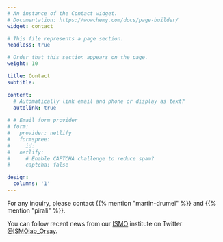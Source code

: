 ```yaml
---
# An instance of the Contact widget.
# Documentation: https://wowchemy.com/docs/page-builder/
widget: contact

# This file represents a page section.
headless: true

# Order that this section appears on the page.
weight: 10

title: Contact
subtitle:

content:
  # Automatically link email and phone or display as text?
  autolink: true
  
# # Email form provider
# form:
#   provider: netlify
#   formspree:
#     id:
#   netlify:
#     # Enable CAPTCHA challenge to reduce spam?
#     captcha: false

design:
  columns: '1'
---
```


For any inquiry, please contact {{% mention "martin-drumel" %}} and {{% mention "pirali" %}}.

You can follow recent news from our [ISMO](http://www.ismo.universite-paris-saclay.fr/) institute on Twitter [@ISMOlab_Orsay](https://twitter.com/ISMOlab_Orsay).
